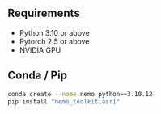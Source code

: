 ## Requirements
- Python 3.10 or above
- Pytorch 2.5 or above
- NVIDIA GPU

## Conda / Pip
```bash
conda create --name nemo python==3.10.12
pip install "nemo_toolkit[asr]"

